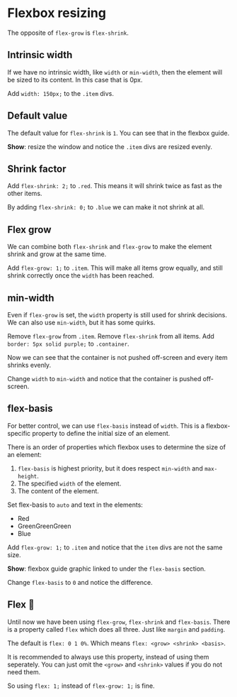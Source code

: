 # Flexbox resizing

The opposite of `flex-grow` is `flex-shrink`.

## Intrinsic width

If we have no intrinsic width, like `width` or `min-width`, then the element will be sized to its content. In this case that is 0px.

Add `width: 150px;` to the `.item` divs.

## Default value

The default value for `flex-shrink` is `1`. You can see that in the flexbox guide.

**Show**: resize the window and notice the `.item` divs are resized evenly.

## Shrink factor

Add `flex-shrink: 2;` to `.red`. This means it will shrink twice as fast as the other items.

By adding `flex-shrink: 0;` to `.blue` we can make it not shrink at all.

## Flex grow

We can combine both `flex-shrink` and `flex-grow` to make the element shrink and grow at the same time.

Add `flex-grow: 1;` to `.item`. This will make all items grow equally, and still shrink correctly once the `width` has been reached.

## min-width

Even if `flex-grow` is set, the `width` property is still used for shrink decisions. We can also use `min-width`, but it has some quirks.

Remove `flex-grow` from `.item`.
Remove `flex-shrink` from all items.
Add `border: 5px solid purple;` to `.container`.

Now we can see that the container is not pushed off-screen and every item shrinks evenly.

Change `width` to `min-width` and notice that the container is pushed off-screen.

## flex-basis

For better control, we can use `flex-basis` instead of `width`. This is a flexbox-specific property to define the initial size of an element.

There is an order of properties which flexbox uses to determine the size of an element:

1. `flex-basis` is highest priority, but it does respect `min-width` and `max-height`.
2. The specified `width` of the element.
3. The content of the element.

Set flex-basis to `auto` and text in the elements:

- Red
- GreenGreenGreen
- Blue

Add `flex-grow: 1;` to `.item` and notice that the `item` divs are not the same size.

**Show**: flexbox guide graphic linked to under the `flex-basis` section.

Change `flex-basis` to `0` and notice the difference.

## Flex 💪

Until now we have been using `flex-grow`, `flex-shrink` and `flex-basis`. There is a property called `flex` which does all three. Just like `margin` and `padding`.

The default is `flex: 0 1 0%`. Which means `flex: <grow> <shrink> <basis>`.

It is recommended to always use this property, instead of using them seperately. You can just omit the `<grow>` and `<shrink>` values if you do not need them.

So using `flex: 1;` instead of `flex-grow: 1;` is fine.
